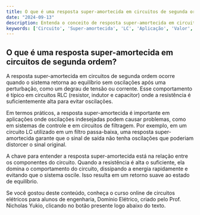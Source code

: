 ```yaml
---
title: O que é uma resposta super-amortecida em circuitos de segunda ordem?
date: "2024-09-13"
description: Entenda o conceito de resposta super-amortecida em circuitos de segunda ordem e sua aplicação prática.
keywords: ['Circuito', 'Super-amortecida', 'LC', 'Aplicação', 'Valor', 'Segunda', 'degrau']
---
```


## O que é uma resposta super-amortecida em circuitos de segunda ordem?

A resposta super-amortecida em circuitos de segunda ordem ocorre quando o sistema retorna ao equilíbrio sem oscilações após uma perturbação, como um degrau de tensão ou corrente. Esse comportamento é típico em circuitos RLC (resistor, indutor e capacitor) onde a resistência é suficientemente alta para evitar oscilações. 

Em termos práticos, a resposta super-amortecida é importante em aplicações onde oscilações indesejadas podem causar problemas, como em sistemas de controle e em circuitos de filtragem. Por exemplo, em um circuito LC utilizado em um filtro passa-baixa, uma resposta super-amortecida garante que o sinal de saída não tenha oscilações que poderiam distorcer o sinal original.

A chave para entender a resposta super-amortecida está na relação entre os componentes do circuito. Quando a resistência é alta o suficiente, ela domina o comportamento do circuito, dissipando a energia rapidamente e evitando que o sistema oscile. Isso resulta em um retorno suave ao estado de equilíbrio.

Se você gostou deste conteúdo, conheça o curso online de circuitos elétricos para alunos de engenharia, Domínio Elétrico, criado pelo Prof. Nicholas Yukio, clicando no botão presente logo abaixo do texto.